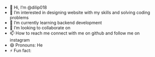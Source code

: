 - 👋 Hi, I’m @dilip018
- 👀 I’m interested in designing website with my skills and solving coding problems
- 🌱 I’m currently learning backend development
- 💞️ I’m looking to collaborate on 
- 📫 How to reach me connect with me on github and follow me on instagram
- 😄 Pronouns: He
- ⚡ Fun fact: 

<!---
dilip018/dilip018 is a ✨ special ✨ repository because its `README.md` (this file) appears on your GitHub profile.
You can click the Preview link to take a look at your changes.
--->
